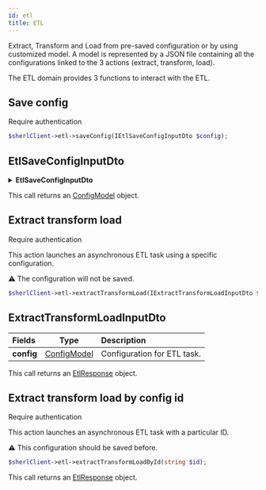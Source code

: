 ```yaml
---
id: etl
title: ETL
---
```


Extract, Transform and Load from pre-saved configuration or by using customized model.
A model is represented by a JSON file containing all the configurations linked to the 3 actions (extract, transform, load).

The ETL domain provides 3 functions to interact with the ETL.

## Save config

<span class="badge badge--warning">Require authentication</span>

```php
$sherlClient->etl->saveConfig(IEtlSaveConfigInputDto $config);
```

## EtlSaveConfigInputDto

<details>
 <summary><b>EtlSaveConfigInputDto</b></summary>

| Fields          |                      Type                      | Description              |
| :-------------- | :--------------------------------------------: | :----------------------- |
| **source**      |      [SourceModel](etl-types#SourceModel)      | Source information.      |
| **destination** | [DestinationModel](etl-types#DestinationModel) | Destination information. |
| **schemas**     |     [SchemaModel] (etl-types#SchemaModel)      | Schema information.      |
| **filters**     |     [FilterModel] (etl-types#FilterModel)      | Filter information.      |

</details>

This call returns an [ConfigModel](etl-types#ConfigModel) object.

## Extract transform load

<span class="badge badge--warning">Require authentication</span>

This action launches an asynchronous ETL task using a specific configuration.

:warning: The configuration will not be saved.

```php
$sherlClient->etl->extractTransformLoad(IExtractTransformLoadInputDto $config);
```

## ExtractTransformLoadInputDto

| Fields     |                 Type                 | Description                 |
| :--------- | :----------------------------------: | :-------------------------- |
| **config** | [ConfigModel](etl-types#ConfigModel) | Configuration for ETL task. |

This call returns an [EtlResponse](etl-types#EtlResponse) object.

## Extract transform load by config id

<span class="badge badge--warning">Require authentication</span>

This action launches an asynchronous ETL task with a particular ID.

:warning: This configuration should be saved before.

```php
$sherlClient->etl->extractTransformLoadById(string $id);
```

This call returns an [EtlResponse](etl-types#EtlResponse) object.
